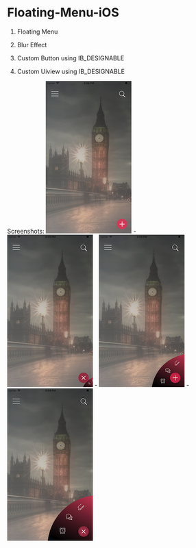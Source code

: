 # Floating-Menu-iOS

1) Floating Menu

2) Blur Effect

3) Custom  Button using IB_DESIGNABLE

4) Custom Uiview using IB_DESIGNABLE


Screenshots:
![Alt text](/Screenshots/1.png?raw=true  "1")  -   ![Alt text](/Screenshots/2.png?raw=true  "2") -   ![Alt text](/Screenshots/3.png?raw=true  "3") -   ![Alt text](/Screenshots/4.png?raw=true  "4")
